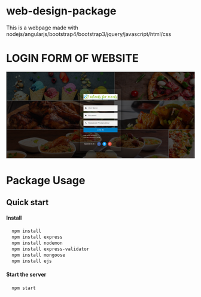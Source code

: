 # web-design-package
This is a webpage made with nodejs/angularjs/bootstrap4/bootstrap3/jquery/javascript/html/css

<h1>LOGIN FORM OF WEBSITE</h1>

![githublogo](login.PNG)



# Package Usage

## Quick start

#### Install

      npm install
      npm install express
      npm install nodemon
      npm install express-validator
      npm install mongoose
      npm install ejs

#### Start the server
      npm start
